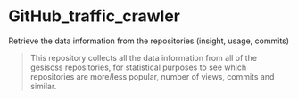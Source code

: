 # GitHub_traffic_crawler
Retrieve the data information from the repositories (insight, usage, commits)

> This repository collects all the data information from all of the gesiscss repositories, for statistical purposes to see which 
> repositories are more/less popular, number of views, commits and similar.

